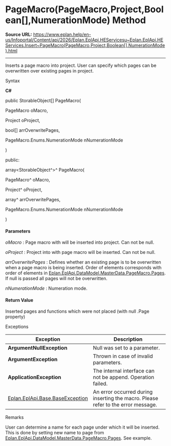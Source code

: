# PageMacro(PageMacro,Project,Boolean[],NumerationMode) Method

**Source URL:** https://www.eplan.help/en-us/Infoportal/Content/api/2026/Eplan.EplApi.HEServicesu~Eplan.EplApi.HEServices.Insert~PageMacro(PageMacro,Project,Boolean[],NumerationMode).html

---

Inserts a page macro into project. User can specify which pages can be overwritten over existing pages in project.

Syntax

**C#**



public StorableObject[] PageMacro( 

   PageMacro oMacro,

   Project oProject,

   bool[] arrOverwritePages,

   PageMacro.Enums.NumerationMode nNumerationMode

)

public:

array<StorableObject^>^ PageMacro( 

   PageMacro^ oMacro,

   Project^ oProject,

   array<bool>^ arrOverwritePages,

   PageMacro.Enums.NumerationMode nNumerationMode

)


#### Parameters

*oMacro*
:   Page macro with will be inserted into project. Can not be null.

*oProject*
:   Project into with page macro will be inserted. Can not be null.

*arrOverwritePages*
:   Defines whether an existing page is to be overwritten when a page macro is being inserted. Order of elements corresponds with order of elements in [Eplan.EplApi.DataModel.MasterData.PageMacro.Pages](Eplan.EplApi.DataModelu~Eplan.EplApi.DataModel.MasterData.PageMacro~Pages.html). If null is passed all pages will not be overwritten.

*nNumerationMode*
:   Numeration mode.

#### Return Value

Inserted pages and functions which were not placed (with null .Page property)

Exceptions

| Exception | Description |
| --- | --- |
| **ArgumentNullException** | Null was set to a parameter. |
| **ArgumentException** | Thrown in case of invalid parameters. |
| **ApplicationException** | The internal interface can not be append. Operation failed. |
| [Eplan.EplApi.Base.BaseException](Eplan.EplApi.Baseu~Eplan.EplApi.Base.BaseException.html) | An error occurred during inserting the macro. Please refer to the error message. |

Remarks

User can determine a name for each page under which it will be inserted. This is done by setting new name to page from [Eplan.EplApi.DataModel.MasterData.PageMacro.Pages](Eplan.EplApi.DataModelu~Eplan.EplApi.DataModel.MasterData.PageMacro~Pages.html). See example.
